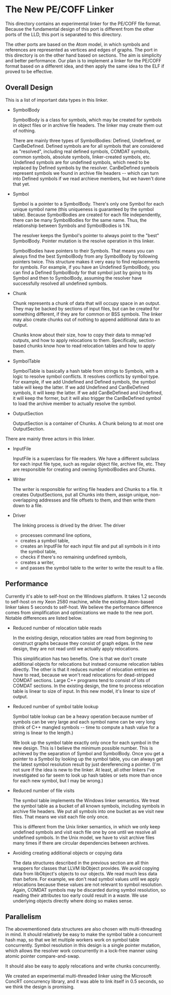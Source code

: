 The New PE/COFF Linker
======================

This directory contains an experimental linker for the PE/COFF file
format. Because the fundamental design of this port is different from
the other ports of the LLD, this port is separated to this directory.

The other ports are based on the Atom model, in which symbols and
references are represented as vertices and edges of graphs. The port
in this directory is on the other hand based on sections. The aim is
simplicity and better performance. Our plan is to implement a linker
for the PE/COFF format based on a different idea, and then apply the
same idea to the ELF if proved to be effective.

Overall Design
--------------

This is a list of important data types in this linker.

* SymbolBody

  SymbolBody is a class for symbols, which may be created for symbols
  in object files or in archive file headers. The linker may create
  them out of nothing.

  There are mainly three types of SymbolBodies: Defined, Undefined, or
  CanBeDefined. Defined symbols are for all symbols that are
  considered as "resolved", including real defined symbols, COMDAT
  symbols, common symbols, absolute symbols, linker-created symbols,
  etc. Undefined symbols are for undefined symbols, which need to be
  replaced by Defined symbols by the resolver. CanBeDefined symbols
  represent symbols we found in archive file headers -- which can
  turn into Defined symbols if we read archieve members, but we
  haven't done that yet.

* Symbol

  Symbol is a pointer to a SymbolBody. There's only one Symbol for
  each unique symbol name (this uniqueness is guaranteed by the symbol
  table). Because SymbolBodies are created for each file
  independently, there can be many SymbolBodies for the same
  name. Thus, the relationship between Symbols and SymbolBodies is 1:N.

  The resolver keeps the Symbol's pointer to always point to the "best"
  SymbolBody. Pointer mutation is the resolve operation in this
  linker.

  SymbolBodies have pointers to their Symbols. That means you can
  always find the best SymbolBody from any SymbolBody by following
  pointers twice. This structure makes it very easy to find
  replacements for symbols. For example, if you have an Undefined
  SymbolBody, you can find a Defined SymbolBody for that symbol just
  by going to its Symbol and then to SymbolBody, assuming the resolver
  have successfully resolved all undefined symbols.

* Chunk

  Chunk represents a chunk of data that will occupy space in an
  output. They may be backed by sections of input files, but can be
  created for something different, if they are for common or BSS
  symbols. The linker may also create chunks out of nothing to append
  additional data to an output.

  Chunks know about their size, how to copy their data to mmap'ed
  outputs, and how to apply relocations to them. Specifically,
  section-based chunks know how to read relocation tables and how to
  apply them.

* SymbolTable

  SymbolTable is basically a hash table from strings to Symbols, with
  a logic to resolve symbol conflicts. It resolves conflicts by symbol
  type. For example, if we add Undefined and Defined symbols, the
  symbol table will keep the latter. If we add Undefined and
  CanBeDefined symbols, it will keep the latter. If we add
  CanBeDefined and Undefined, it will keep the former, but it will
  also trigger the CanBeDefined symbol to load the archive member to
  actually resolve the symbol.

* OutputSection

  OutputSection is a container of Chunks. A Chunk belong to at most
  one OutputSection.

There are mainly three actors in this linker.

* InputFile

  InputFile is a superclass for file readers. We have a different
  subclass for each input file type, such as regular object file,
  archive file, etc. They are responsible for creating and owning
  SymbolBodies and Chunks.

* Writer

  The writer is responsible for writing file headers and Chunks to a
  file. It creates OutputSections, put all Chunks into them, assign
  unique, non-overlapping addresses and file offsets to them, and then
  write them down to a file.

* Driver

  The linking process is drived by the driver. The driver

  - processes command line options,
  - creates a symbol table,
  - creates an InputFile for each input file and put all symbols in it
    into the symbol table,
  - checks if there's no remaining undefined symbols,
  - creates a writer,
  - and passes the symbol table to the writer to write the result to a
    file.

Performance
-----------

Currently it's able to self-host on the Windows platform. It takes 1.2
seconds to self-host on my Xeon 2580 machine, while the existing
Atom-based linker takes 5 seconds to self-host. We believe the
performance difference comes from simplification and optimizations we
made to the new port. Notable differences are listed below.

* Reduced number of relocation table reads

  In the existing design, relocation tables are read from beginning to
  construct graphs because they consist of graph edges. In the new
  design, they are not read until we actually apply relocations.

  This simplification has two benefits. One is that we don't create
  additional objects for relocations but instead consume relocation
  tables directly. The other is that it reduces number of relocation
  entries we have to read, because we won't read relocations for
  dead-stripped COMDAT sections. Large C++ programs tend to consist of
  lots of COMDAT sections. In the existing design, the time to process
  relocation table is linear to size of input. In this new model, it's
  linear to size of output.

* Reduced number of symbol table lookup

  Symbol table lookup can be a heavy operation because number of
  symbols can be very large and each symbol name can be very long
  (think of C++ mangled symbols -- time to compute a hash value for a
  string is linear to the length.)

  We look up the symbol table exactly only once for each symbol in the
  new design. This is I believe the minimum possible number. This is
  achieved by the separation of Symbol and SymbolBody. Once you get a
  pointer to a Symbol by looking up the symbol table, you can always
  get the latest symbol resolution result by just dereferencing a
  pointer. (I'm not sure if the idea is new to the linker. At least,
  all other linkers I've investigated so far seem to look up hash
  tables or sets more than once for each new symbol, but I may be
  wrong.)

* Reduced number of file visits

  The symbol table implements the Windows linker semantics. We treat
  the symbol table as a bucket of all known symbols, including symbols
  in archive file headers. We put all symbols into one bucket as we
  visit new files. That means we visit each file only once.

  This is different from the Unix linker semantics, in which we only
  keep undefined symbols and visit each file one by one until we
  resolve all undefined symbols. In the Unix model, we have to visit
  archive files many times if there are circular dependencies between
  archives.

* Avoiding creating additional objects or copying data

  The data structures described in the previous section are all thin
  wrappers for classes that LLVM libObject provides. We avoid copying
  data from libObject's objects to our objects. We read much less data
  than before. For example, we don't read symbol values until we apply
  relocations because these values are not relevant to symbol
  resolution. Again, COMDAT symbols may be discarded during symbol
  resolution, so reading their attributes too early could result in a
  waste. We use underlying objects directly where doing so makes
  sense.

Parallelism
-----------

The abovementioned data structures are also chosen with
multi-threading in mind. It should relatively be easy to make the
symbol table a concurrent hash map, so that we let multiple workers
work on symbol table concurrently. Symbol resolution in this design is
a single pointer mutation, which allows the resolver work concurrently
in a lock-free manner using atomic pointer compare-and-swap.

It should also be easy to apply relocations and write chunks concurrently.

We created an experimental multi-threaded linker using the Microsoft
ConcRT concurrency library, and it was able to link itself in 0.5
seconds, so we think the design is promising.

